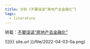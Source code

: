```yaml
---
title: 分析《不要误读“房地产去金融化”》
tags:
  - literature
---
```


转载：[不要误读“房地产去金融化”](http://finance.people.com.cn/n1/2022/0219/c1004-32355224.html)



![]({{ site.url }}/file/2022-04-03-0a.png)